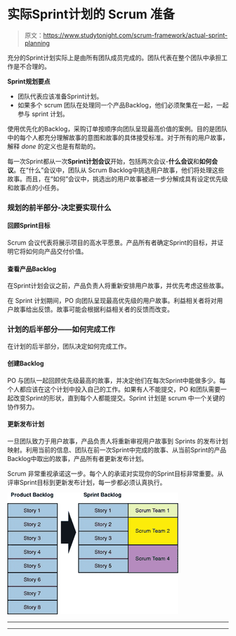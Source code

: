 # 实际Sprint计划的 Scrum 准备

> 原文：<https://www.studytonight.com/scrum-framework/actual-sprint-planning>

充分的Sprint计划实际上是由所有团队成员完成的。团队代表在整个团队中承担工作是不合理的。

**Sprint规划要点**

*   团队代表应该准备Sprint计划。
*   如果多个 scrum 团队在处理同一个产品Backlog，他们必须聚集在一起，一起参与 sprint 计划。

使用优先化的Backlog，采购订单按顺序向团队呈现最高价值的案例。目的是团队中的每个人都充分理解故事的意图和故事的具体接受标准。对于所有的用户故事，解释 *done* 的定义也是有帮助的。

每一次Sprint都从一次**Sprint计划会议**开始，包括两次会议-**什么会议**和**如何会议**。在“什么”会议中，团队从 Scrum Backlog中挑选用户故事，他们将处理这些故事。而且，在“如何”会议中，挑选出的用户故事被进一步分解成具有设定优先级和故事点的小任务。

### 规划的前半部分-决定要实现什么

#### 回顾Sprint目标

Scrum 会议代表将展示项目的高水平愿景。产品所有者确定Sprint的目标，并证明它将如何向产品交付价值。

#### 查看产品Backlog

在Sprint计划会议之前，产品负责人将重新安排用户故事，并优先考虑这些故事。

在 Sprint 计划期间，PO 向团队呈现最高优先级的用户故事。利益相关者将对用户故事给出反馈。故事可能会根据利益相关者的反馈而改变。

### 计划的后半部分——如何完成工作

在计划的后半部分，团队决定如何完成工作。

#### 创建Backlog

PO 与团队一起回顾优先级最高的故事，并决定他们在每次Sprint中能做多少。每个人都应该在这个计划中投入自己的工作。如果有人不能提交，PO 和团队需要一起改变Sprint的形状，直到每个人都能提交。Sprint 计划是 scrum 中一个关键的协作努力。

#### 更新发布计划

一旦团队致力于用户故事，产品负责人将重新审视用户故事到 Sprints 的发布计划映射。利用当前的信息、团队在前一次Sprint中完成的故事、从当前Sprint的产品Backlog中取出的故事，产品所有者更新发布计划。

Scrum 非常重视承诺这一步。每个人的承诺对实现你的Sprint目标非常重要。从评审Sprint目标到更新发布计划，每一步都必须认真执行。

![Actual Sprint Planning](img/2dfc4f0e44bdd5355466b6843f352d6c.png)

* * *

* * *